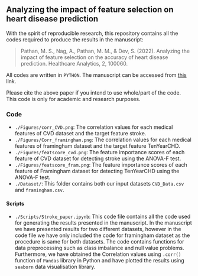 ##  Analyzing the impact of feature selection on heart disease prediction

With the spirit of reproducible research, this repository contains all the codes required to produce the results in the manuscript: 

> Pathan, M. S., Nag, A., Pathan, M. M., & Dev, S. (2022). Analyzing the impact of feature selection on the accuracy of heart disease prediction. Healthcare Analytics, 2, 100060.

All codes are written in `PYTHON`. The manuscript can be accessed from [this](https://arxiv.org/pdf/2206.03239.pdf) link.

Please cite the above paper if you intend to use whole/part of the code. This code is only for academic and research purposes.

### Code

+ `./Figures/corr_CVD.png`: The correlation values for each medical features of CVD dataset and the target feature stroke.
+ `./Figures/Corr_framingham.png`: The correlation values for each medical features of framingham dataset and the target feature TenYearCHD.
+ `./Figures/featscore_cvd.png`: The feature importance scores of each feature of CVD dataset for detecting stroke using the ANOVA-F test.
+ `./Figures/featscore_fram.png`: The feature importance scores of each feature of Framingham dataset for detecting TenYearCHD using the ANOVA-F test.
+ `./Dataset/`: This folder contains both our input datasets `CVD_Data.csv` and `framingham.csv`.

#### Scripts

+ `./Scripts/Stroke_paper.ipynb`: This code file contains all the code used for generating the results presented in the manuscript. In the manuscript we have presented results for two different datasets, however in the code file we have only included the code for framingham dataset as the procedure is same for both datasets. The code contains functions for data preprocessing such as class imbalance and null value problems. Furthermore, we have obtained the Correlation values using `.corr()` function of `Pandas` library in Python and have plotted the results using `seaborn` data visualisation library. 
